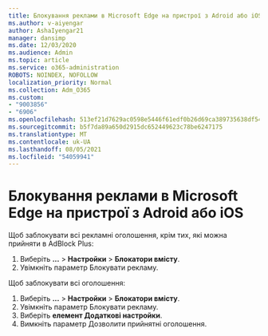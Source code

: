 ```yaml
---
title: Блокування реклами в Microsoft Edge на пристрої з Adroid або iOS
ms.author: v-aiyengar
author: AshaIyengar21
manager: dansimp
ms.date: 12/03/2020
ms.audience: Admin
ms.topic: article
ms.service: o365-administration
ROBOTS: NOINDEX, NOFOLLOW
localization_priority: Normal
ms.collection: Adm_O365
ms.custom:
- "9003856"
- "6906"
ms.openlocfilehash: 513ef21d7629ac0598e5446f61edf0b26d69ca389735638df54f32dffbe3059b
ms.sourcegitcommit: b5f7da89a650d2915dc652449623c78be6247175
ms.translationtype: MT
ms.contentlocale: uk-UA
ms.lasthandoff: 08/05/2021
ms.locfileid: "54059941"
---
```

# <a name="block-ads-in-microsoft-edge-on-an-adroid-or-ios-device"></a>Блокування реклами в Microsoft Edge на пристрої з Adroid або iOS

Щоб заблокувати всі рекламні оголошення, крім тих, які можна прийняти в AdBlock Plus:
1. Виберіть **...** > **Настройки**  >  **Блокатори вмісту**.
2. Увімкніть параметр Блокувати рекламу.

Щоб заблокувати всі оголошення:
1. Виберіть **...** > **Настройки**  >  **Блокатори вмісту**.
2. Увімкніть параметр Блокувати рекламу.
3. Виберіть **елемент Додаткові настройки**.
4. Вимкніть параметр Дозволити прийнятні оголошення.